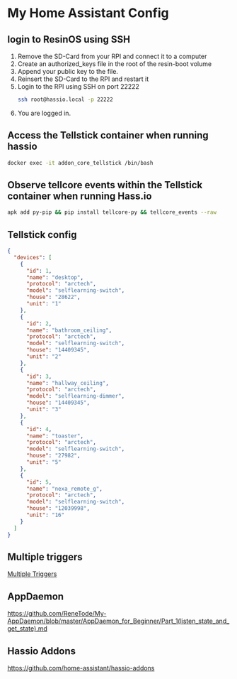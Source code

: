 # My Home Assistant Config

## login to ResinOS using SSH

1. Remove the SD-Card from your RPI and connect it to a computer
2. Create an authorized_keys file in the root of the resin-boot volume
3. Append your public key to the file.
4. Reinsert the SD-Card to the RPI and restart it
5. Login to the RPI using SSH on port 22222
   ```bash
   ssh root@hassio.local -p 22222
   ```
6. You are logged in.

## Access the Tellstick container when running hassio
```bash
docker exec -it addon_core_tellstick /bin/bash
```

## Observe tellcore events within the Tellstick container when running Hass.io
```bash
apk add py-pip && pip install tellcore-py && tellcore_events --raw
```

## Tellstick config
```json
{
  "devices": [
    {
      "id": 1,
      "name": "desktop",
      "protocol": "arctech",
      "model": "selflearning-switch",
      "house": "28622",
      "unit": "1"
    },
    {
      "id": 2,
      "name": "bathroom_ceiling",
      "protocol": "arctech",
      "model": "selflearning-switch",
      "house": "14409345",
      "unit": "2"
    },
    {
      "id": 3,
      "name": "hallway_ceiling",
      "protocol": "arctech",
      "model": "selflearning-dimmer",
      "house": "14409345",
      "unit": "3"
    },
    {
      "id": 4,
      "name": "toaster",
      "protocol": "arctech",
      "model": "selflearning-switch",
      "house": "27982",
      "unit": "5"
    },
    {
      "id": 5,
      "name": "nexa_remote_g",
      "protocol": "arctech",
      "model": "selflearning-switch",
      "house": "12039998",
      "unit": "16"
    }
  ]
}
```

## Multiple triggers

[Multiple Triggers](https://www.home-assistant.io/docs/automation/trigger/#multiple-triggers)

## AppDaemon
https://github.com/ReneTode/My-AppDaemon/blob/master/AppDaemon_for_Beginner/Part_1(listen_state_and_get_state).md

## Hassio Addons
https://github.com/home-assistant/hassio-addons
